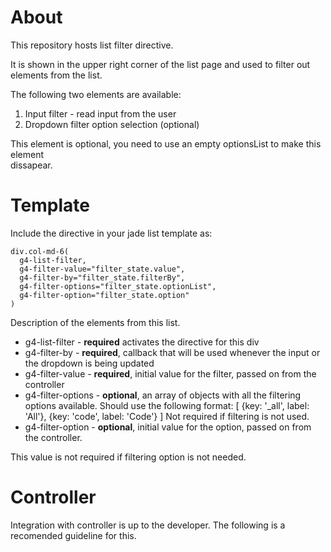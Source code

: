 About
=====

This repository hosts list filter directive.

It is shown in the upper right corner of the list page and used to filter out elements from the list.

The following two elements are available:

 1. Input filter - read input from the user
 2. Dropdown filter option selection (optional)

 This element is optional, you need to use an empty optionsList to make this element   
 dissapear.

Template
========

Include the directive in your jade list template as:

    div.col-md-6(
      g4-list-filter, 
      g4-filter-value="filter_state.value", 
      g4-filter-by="filter_state.filterBy",
      g4-filter-options="filter_state.optionList",
      g4-filter-option="filter_state.option"
    )

Description of the elements from this list.

  * g4-list-filter - **required** activates the directive for this div
  * g4-filter-by - **required**, callback that will be used whenever the input or the dropdown
  is being updated
  * g4-filter-value - **required**, initial value for the filter, passed on from the controller 
  * g4-filter-options - **optional**, an array of objects with all the filtering options available.
  Should use the following format:
        [
         {key: '_all', label: 'All'},
         {key: 'code', label: 'Code'}
        ]
  Not required if filtering is not used.
  * g4-filter-option - **optional**, initial value for the option, passed on from the controller.

  This value is not required if filtering option is not needed.

Controller
==========
Integration with controller is up to the developer. The following is a recomended
guideline for this.

